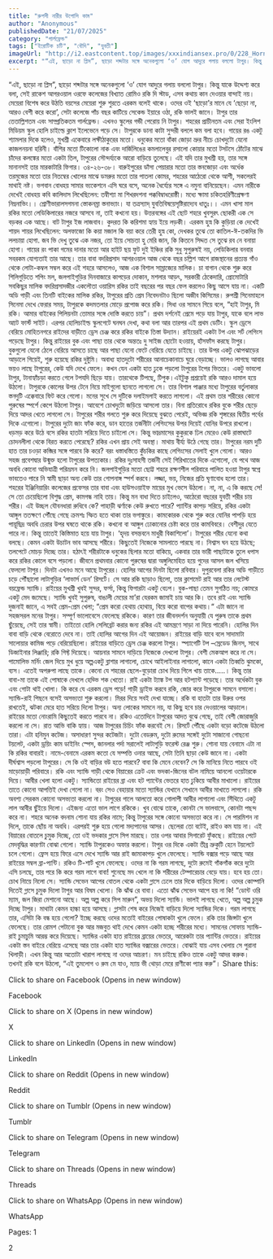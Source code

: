 ```yaml
---
title: "রুপসী নারীর উপোসি কাম"
author: "Anonymous"
publishedDate: "21/07/2025"
category: "গার্লফ্রেন্ড"
tags: ["ইরোটিক চটি", "বৌদি", "যুবতী"]
imageUrl: "http://i2.eastcontent.top/images/xxxindiansex.pro/0/228_Horny_Indian.jpg"
excerpt: "“এই, ছাড়ো না প্লিস”, ছাড়ো শব্দটার সঙ্গে অনেকগুলো ‘ও’ যোগ আদুরে গলায় বললো টাপুর। কিন্তু যাকে উদ্দেশ্য করে বলা, সেই রাকেশ আগরওয়াল ওরফে কলেজের বিখ্যাত রোমিও রকি দি স্টাড, এসব কথায় কান দেওয়ার বান্দা..."
---
```


“এই, ছাড়ো না প্লিস”, ছাড়ো শব্দটার সঙ্গে অনেকগুলো ‘ও’ যোগ আদুরে গলায় বললো টাপুর। কিন্তু যাকে উদ্দেশ্য করে বলা, সেই রাকেশ আগরওয়াল ওরফে কলেজের বিখ্যাত রোমিও রকি দি স্টাড, এসব কথায় কান দেওয়ার বান্দাই নয়। মেয়েরা বিশেষ করে উঠতি বয়সের মেয়েরা শুরু শুরতে এরকম বলেই থাকে। ওদের ওই ‘ছাড়ো’র মানে যে ‘ছেড়ো না, আরও বেশী করে করো’, সেটা কলেজে পাঁচ বছর কাটিয়ে সেকেন্ড ইয়ারে ওঠা, রকি ভালই জানে। টাপুর তার তেতাল্লিশতম এবং সাম্প্রতিকতম গার্লফ্রেন্ড। এখনও স্কুলের গন্ডী পেরোয় নি টাপুর। শহরের প্রাচীনতম এবং সেরা ইংলিশ মিডিয়ম স্কুল হোলি চাইল্ডে ক্লাশ ইলেভেনে পড়ে সে।
টাপুরকে ডানা কাটা সুন্দরী বললে কম বলা হবে। গায়ের রঙ একটু শ্যামলার দিকে হলেও, মুখশ্রী একেবারে লক্ষীঠাকুরের মতো। ধনুকের মতো বাঁকা জোড়া ভ্রুর নীচে চোখদুটো যেনো কাজলনয়না হরিনী। বাঁশির মতো টিকোলো নাক এবং দার্জিলিঙের কমলালেবুর রসালো কোয়ার মতো টসটসে ঠোঁটের মাঝে চাঁদের কলঙ্কের মতো একটা তিল, টাপুরের সৌন্দর্য্যকে আরো বাড়িয়ে তুলেছে। এই যদি তার মুখশ্রী হয়, তার সঙ্গে মানানসই তার মারকাটারি ফিগার। ৩৪-২৬-৩৮। বারুইপুরের ডাঁসা পেয়ারার মতো তার স্তনজোড়া এবং অর্ধেক তরমুজের মতো তার নিতম্বের খোলের মাঝে ডমরুর মতো তার পাতলা কোমর, শহরের আঠেরো থেকে আশী, সকলেরই মাথাই নষ্ট। ভগবান বোধহয় সামার ভ্যকেশনে এসি ঘরে বসে, অনেক ধৈর্য্যের সঙ্গে এ নমুনা বানিয়েছেন। এমন নারীকে দেখেই বোধহয় কবি কালিদাস লিখেছিলেন:
তন্বীশ্যা মা শিখরদশনা পক্কবিম্বাধরোষ্ঠী।
মধ্যে ক্ষামা চকিতহরিণীপ্রেক্ষণা নিম্ননাভিং।।
শ্রোণীভারালসগমনা স্তোকনম্রা স্তনাভ্যাং।
যা তত্রস্যাদ্ যুবতিবিষয়েসৃষ্টিরাদ্যেব ধাতুঃ।।
এমন খাসা মাল রকির মতো লেডিকিলারের নজরে আসবে না, তাই কখনো হয়। উত্তরবঙ্গের এই ছোট শহরে খুবসুরৎ ছোকরী এক সে বড়কর এক আছে। বাট টাপুর ইজ লাজবাব। কুদরত কি করিশমা হ্যায় ইয়ে লড়কী। এরকম হুস্ন কি কুড়িয়া কে দেখেই শায়দ শায়র লিখেছিলেন:
অলফাজো কি কয়া মজাল কি বয়া করে তেরী হুস্ন কো,
দেখকর তুঝে তো কাতিল-ঈ-তকদির ভি ললচায়া হোগা.
জব ভি দেখু তুঝে এক নজর, তো ইয়ে সোচতা হু মেরি জান,
কি কিতনে সিদ্দত সে তুঝে রব নে বনায়া হোগা।
গায়ের রং পাকা গমের দানার মতো আর হাইট ছয় ফুট দুই ইঞ্চির রকি সুধু সুপুরুষই নয়, লেডিকিলার বনবার সবরকম যোগ্যতাই তার আছে। তার বাবা বদরিপ্রসাদ আগরওয়াল আজ থেকে বছর চল্লিশ আগে রাজস্থানের প্রত্যন্ত গাঁও থেকে লোটা-কম্বল সম্বল করে এই শহরে আসলেও, আজ এক বিশাল সাম্রাজ্যের মালিক। চা বাগান থেকে শুরু করে শিলিগুড়িতে শপিং মল, জলপাইগুড়ির দিনবাজারে কাপড়ের দোকান, মশলার আড়ৎ, সরকারী ঠেকেদারি, প্রোমোটারি সবকিছুর মালিক বদরিপ্রসাদজীর একলৌতা ওয়ারিস রকির তাই বছরের পর বছর ফেল করলেও কিছু আসে যায় না। একটি অডি গাড়ী এবং তিনটি বাইকের মালিক রকির, টাপুরের প্রতি প্রেম নিবেদনটাও ছিলো অজীব কিসিমের। রুপশ্রী সিনেমাহলে সিনেমা দেখে ফেরার সময়, টাপুরকে কদমতলার মোড়ে প্রপোজ করে রকি। সিধা ওর সামনে গিয়ে বলে, “হাই টাপুর, মি রকি। আমার বাইকের পিলিয়নটা তোমার সঙ্গে দোস্তি করতে চায়”। প্রথম দর্শনেই প্রেমে পড়ে যায় টাপুর, যাকে বলে লাভ আ্যট ফার্স্ট সাইট।
এরপর হোলিচাইল্ড স্কুলগেটে ঘনঘন দেখা, কথা বলা আর তারপর এই প্রথম ডেটিং। স্কুল ড্রেসে বেরিয়ে মোহিতনগরে রাইদের বাড়ীতে ড্রেস চেঞ্জ করে রকির বাইকে তিস্তা উদ্যান। রাইয়েরই একটা টপ এবং সর্ট লেগিংস পড়েছে টাপুর। কিন্তু রাইয়ের বুক এবং পাছা তার থেকে অন্ততঃ দু সাইজ ছোটো হওয়ায়, হাঁসফাঁস করছে টাপুর। বুকগুলো যেনো ঠেলে বেরিয়ে আসতে চাছে আর পাছা যেনো ফেটে বেরিয়ে যেতে চাইছে। তার উপর একটু ঝোপঝাড়ের আড়ালে গিয়েই, শুরু হয়েছে রকির দুষ্টুমি। অবাধ্য হাতদুটো শরীরের আনাচেকানাচে ঘুরে বেড়াচ্ছে। ভালও লাগছে আবার ভয়ও লাছে টাপুরের, কেউ যদি দেখে ফেলে। কখন যেন একটা হাত ঢুকে পড়লো টাপুরের টপের ভিতরে। একটু ভাবলো টাপুর, টানাহ্যাঁচড়া করতে গেলে টপযদি ছিড়ে যায়। তারথেকে টিপছে, টিপুক।এইটুকু প্রশ্রয়েই রকি আরও দামাল হয়ে উঠলো। টাপুরকে কোলের উপর টেনে নিয়ে মাইগুলো ছানতে লাগলো সে। তার বিশাল পাঞ্জার মধ্যে টাপুরের বর্তুলাকার স্তনদুটি এক্কেবারে ফিট করে গেলো। মনের সুখে সে দুটিকে দলাইমলাই করতে লাগলো।
এই প্রথম তার শরীরের কোনো পুরুষের স্পর্শে কেপে উঠলো টাপুর। আবেশে চোখদুটো জড়িয়ে আসলো তার। বিনা প্রতিরোধে রকির বুকে শরীর ছেড়ে দিয়ে আদর খেতে লাগলো সে। টাপুরের শরীর গলতে শুরু করে দিয়েছে বুঝতে পেরেই, অভিজ্ঞ রকি শৃঙ্গারের দ্বিতীয় পর্বের দিকে এগোলো। টাপুরের দুটো জাং ফাঁক করে, ডান হাতের তর্জনীটা লেগিংসের উপর দিয়েই যোনির উপরে রাখলো। ধড়মড় করে উঠে বসে রকির হাতটা সরিয়ে দিতে চাইলো সে। কিন্তু ভাদ্রমাসের কুকুরকে ঢিল মেরেও কেউ রাস্তাঘাটে চোদনলীলা থেকে বিরত করতে পেরেছে? রকির এখন প্রায় সেই অবস্থা। মাথায় বীর্য্য উঠে গেছে তার। টাপুরের নরম দুটি হাত তার চওড়া কব্জির সঙ্গে পারবে কি করে? বরং ধস্তাধস্তিতে কুঁচকির কাছে লেগিংসের সেলাই খুলে গেলো। আরও সহজ প্রবেশদ্বার উন্মুক্ত হলো টাপুরের উপত্যকার। রকির দুঃসাহসী তর্জনী সেই গিরিখাতের দিকে এগোলো, যে পথে আজ অবধি কোনো অভিযাত্রী পরিভ্রমন করে নি। জলপাইগুড়ির মতো ছোট্ট শহরে রক্ষণশীল পরিবারে পালিত হওয়া টাপুর স্বপ্নে ভাবতেও পারে নি স্বামী ছাড়া অন্য কেউ তার গোপনাঙ্গ স্পর্শ করবে।
লজ্জা, ভয়, নিজের প্রতি ঘৃণাবোধ হলো তার। শহরের ইঞ্জিনিয়ারিং কলেজের প্রফেসর তার বাবা এবং হাউসওয়াইফ মায়ের মুখ ভেসে উঠলো। না, না, এ কি করছে সে! সে তো চেয়েছিলো বিশুদ্ধ প্রেম, কামগন্ধ নাহি তায়। কিন্তু মন বাধা দিতে চাইলেও, আঠেরো বছরের যুবতী শরীর চায় শরীর। এই উচ্ছল যৌবনধারা রুধিবে কে? পাহাড়ী ঝর্ণাকে কেউ রুখতে পারে? প্যান্টির কাপড় সরিয়ে, রকির একটা আঙ্গুল ততক্ষণে পৌঁছে গেছে ক্রমশঃ স্ফিত হতে থাকা তার ভগাঙ্কুরে। কামকোরক থেকে শুরু করে যোনির পাপড়ি হয়ে পায়ূছিদ্র অবধি চেরার উপর ঘষতে থাকে রকি। কখনো বা আঙ্গুল ঢোকানোর চেষ্টা করে তার কামবিবরে। বেশীদুর যেতে পারে না। কিন্তু তাতেই কিস্তিমাত হয়ে যায় টাপুর।
‘হৃদয় বসন্তবনে মাধুরী বিকাশিলো’। টাপুরের শরীর যেনো কথা বলছে। কেমন একটা উচাটন ভাব আসছে শরীরে। কিছুতেই নিজেকে সামলাতে পারছে না। নিশ্বাস ঘন হয়ে উঠছে; তলপেটে মোচড় দিচ্ছে তার। হঠাৎই শরীরটাকে ধনুকের ছিলার মতো বাকিয়ে, একবার তার ভারী পাছাটাকে তুলে ধপাস করে রকির কোলে বসে পড়লো। জীবনে প্রথমবার কোনো পুরুষের দ্বারা অঙ্গুলিমেহিত হয়ে গুদের আসল জল খসিয়ে ফেললো টাপুর।
দিনটা এখনও মনে আছে টাপুরের। হোলির আগের দিনটা ছিলো রবিবার। দুপুরবেলা রকির অডি গাড়ীতে চড়ে পৌঁছালো লাটাগুড়ির ‘লাভার্স ডেন’ রিসর্টে। সে আর রকি ছাড়াও ছিলো, তার ক্লাশমেট রাই আর তার লেটেস্ট বয়ফ্রেন্ড স্যান্ডি। রাইয়ের মুখশ্রী খুবই সুন্দর, ফর্সা, কিন্তু ফিগারটা একটু বেঢপ। বুক-পাছা তেমন সুগঠিত নয়; কোমরে একটু মেদ জমেছে। স্যান্ডি খুবই সুপুরুষ, বাঙালী মেয়ের মা’রা যেরকম জামাই চায় আর কি। তবে রাই এবং স্যান্ডি দুজনাই জানে, এ সবই প্রেম-প্রেম খেলা; “প্রেম করো হেথায় হোথায়, বিয়ে করো বাপের কথায়।“ এটা জানে না সহজসরল মনের টাপুর। সম্পূর্ণ ভালোবেসে ফেলেছে রকিকে। কারণ তার জীবনদর্শন অনুযায়ী যে পুরুষ তাকে প্রথম ছুঁয়েছে, সেই তার স্বামী। তাইতো হোলি সেলিব্রেট করার জন্য রকির এই আমন্ত্রণে সাড়া না দিয়ে পারেনি।
হোলির দিন বাবা বাড়ি থেকে বেরোতে দেবে না। তাই হোলির আগের দিন এই আয়োজন। রাইয়ের বাড়ি যাবে বলে সাদামাটা সালোয়ার কামিজ পড়ে বেরিয়েছিলো। রাইয়ের বাড়িতে ড্রেস চেঞ্জ করলো টাপুর। স্প্যাগেটি টপ –স্রেডেড জিনস, সাথে ডিজাইনার লিঞ্জারি; রকি গিফ্ট দিয়েছে। আয়নার সামনে দাড়িয়ে নিজেকে দেখলো টাপুর। বেশী মেকআপ করে না সে। পামোলিভ মর্নিং জেল দিয়ে মুখ ধুয়ে অল্পএকটু ব্লাশার লাগালো, চোখে আইলাইনার লাগালো, কানে একটা তিব্বতি ঝুমকো, ব্যস। এতেই অপরুপা লাছে তাকে। কেনো যে শহরের ছেলে-বুড়োরা চোখ দিয়ে গিলে খায় তাকে…..। কিন্তু তার বাবা-মা তাকে এই পোষাকে দেখলে হেভ্ভি শক খেতো। রাই একটা ট্যাঙ্ক টপ আর হটপ্যান্ট পড়েছে। তার অর্ধেকটা বুক এবং গোটা থাই খোলা। কি করে যে এরকম ড্রেস পড়ে!
গাড়ী ড্রাইভ করবে রকি, জোর করে টাপুরকে সামনে বসালো। স্যান্ডি-রাই পিছনে বসেই অসভ্যতা শুরু করলো। মিরর দিয়ে সবই দেখা যাচ্ছে। রকি বা হাতটা তার উরুর ওপর রাখতেই, ঝটকা মেরে হাত সরিয়ে দিলো টাপুর। অন্য লোকের সামনে নয়, যা কিছু হবে চার দেওয়ালের আড়ালে। রাইয়ের মতো নোংরামি কিছুতেই করতে পারবে না। রকিও এতোদিনে টাপুরের আদত বুঝে গেছে, তাই বেশী জোরাজুরি করলো না সে। রাত আভি বাকি হ্যায়। আজ টাপুরের চিচিং ফাঁক করবেই সে।
রিসর্টে পৌঁছে একটা বড়ো কটেজে উঠলো তারা। এটা হনিমুন কটেজ। অসাধারণ সুন্দর কটেজটা। দুটো বেডরুম, দুটো রুমের সঙ্গেই দুটো সাজানো গোছনো টয়লেট, একটা ড্রয়িং কাম ডাইনিং স্পেস, জানলার পর্দা সরালেই লাটাগুড়ি ফরেস্ট রেঞ্জ শুরু। শোনা যায় বেনামে এটা না কি রকির বাবারই। নামে-বেনামে এরকম কতো যে সম্পত্তি ওনার আছে, সেটা তিনি ছাড়া কেউ জানে না। একটা দীর্ঘশ্বাস পড়লো টাপুরের। সে কি ওই বাড়ির বউ হতে পারবে? বাবা কি মেনে নেবেন? সে কি মানিয়ে নিতে পারবে ওই মাড়োয়াড়ী পরিবারে।
রকি এবং স্যান্ডি গাড়ী থেকে বিয়ারের ক্রেট এবং ভদকা-জিনের বটল নামিয়ে আনলো ওয়েটারকে দিয়ে। আবীর খেলা হলো একটু। স্যান্ডিতো রাইয়ের ব্রা এবং হট প্যান্টের ভেতরে হাত ঢুকিয়ে আবীর মাখালো। রাইয়ের তাতে কোনো আপত্তিই দেখা গেলো না। বরং সেও বেহায়ার মতো স্যান্ডির যেখানে সেখানে আবীর মাখাতে লাগলো। রকি অবশ্য সেরকম কোনো অসভ্যতা করলো না। টাপুরের গালে আলতো করে গোলাপী আবীর লাগালো এবং সিঁথিতে একটু লাল আবীর ছুঁইয়ে দিলো। এইজন্য এতো ভাল লাগে রকিকে। খুব বোঝে তাকে, কোনটা সে ভালবাসে, কোনটা পছন্দ করে না। শহরে অনেক বদনাম শোনা যায় রকির নামে; কিন্তু টাপুরের সঙ্গে কোনো অসভ্যতা করে না। সে পারমিশন না দিলে, তাকে ছোঁয় না অবধি।
এরপরই শুরু হয়ে গেলো মদ্যপানের আসর। ছেলেরা তো বটেই, রাইও কম যায় না। এই বিয়ারের বোতলে চুমুক দিচ্ছে, তো ওই ভদকার গ্লাসে সিপ মারছে। তার ওপর আবার সিগারেট ফুঁকছে। রাইয়ের পেটে মেদবৃদ্ধির কারণটা বোঝা গেলো। স্যান্ডি টাপুরকেও অফার করলো। টাপুর ওর দিকে একটা তীব্র ভ্রুকুটি হেনে টয়লেটে চলে গেলো। ফ্রেস হয়ে ফিরে এসে দেখে স্যান্ডি আর রাই জামাকাপড় খুলে ফেলেছে। স্যান্ডি বক্সার পড়ে আছে আর রাইয়ের সম্বল ব্রা-প্যন্টি। রকিও টি-শার্ট খুলে ফেলেছে। ওদের না কি গরম লাগছে, দুটো রুমেই গাঁকগাঁক করে দুটো এসি চলছে, তার পরে কি করে গরম লাগে বাবা! শুনেছে মদ খেলে না কি শরীরের টেম্পারেচার বেড়ে যায়। হবে হয় তো। চোখ নািয়ে নিলো সে। স্যান্ডি সেভেন আপের বোতল থেকে একটা গ্লাসে ঢেলে তার দিকে বাড়িয়ে দিলো। ওদের কোম্পানি দিতেই গ্লাসে চুমুক দিলো টাপুর আর বিষম খেলো।
কি ঝাঁঝ রে বাবা। এতো ঝাঁঝ সেভেন আপে হয় না কি!
“ডোন্ট ওরি ম্যাম, জল জিরা মেশানো আছে। অল্প অল্প করে সিপ মারুন”, অভয় দিলো স্যান্ডি।
ভালই লাগছে খেতে, অল্প অল্প চুমুক দিচ্ছে টাপুর। মাথাটা কেমন হাল্কা হয়ে আসছে। গ্লাসটা শেষ করে নিজেই বাড়িয়ে দিলো স্যান্ডির দিকে। গরম লাগছে তার, এসিটা কি বন্ধ হয়ে গেলো? ইচ্ছে করছে ওদের মতোই বাইরের পোষাকটা খুলে ফেলে। রকি তার জিন্সটা খুলে ফেলেছে। তার রোমশ পেটানো বুক আর মজবুত থাই দেখে কেমন একটা হচ্ছে শরীরের মধ্যে। সামনের সোফায় স্যান্ডি-রাই চুমাচুমি আরম্ভ করে দিয়েছে। স্যান্ডির একটা হাত রাইয়ের ব্রায়ের ভেতরে, আরেকটা তার প্যান্টির ভেতরে। রাইয়ের একটা স্তন বাইরে বেরিয়ে এসেছে আর তার একটা হাত স্যান্ডির বক্সারের ভেতরে। বোঝাই যায় এসব খেলায় সে পুরানা খিলাড়ী। এখন কিন্তু আর অতোটা খারাপ লাগছে না ওদের আচরণ। মন চাইছে রকিও তাকে একটু আদর করুক। তখনই রকি বলে উঠলো, “এই তুমলোগ ও রুম মে যাও, ম্যায় ভী থোড়া মেরে রাণীকো প্যার করু”।
Share this:


Click to share on Facebook (Opens in new window)


Facebook




Click to share on X (Opens in new window)


X




Click to share on LinkedIn (Opens in new window)


LinkedIn




Click to share on Reddit (Opens in new window)


Reddit




Click to share on Tumblr (Opens in new window)


Tumblr




Click to share on Telegram (Opens in new window)


Telegram




Click to share on Threads (Opens in new window)


Threads




Click to share on WhatsApp (Opens in new window)


WhatsApp


Pages: 
1
 
2
